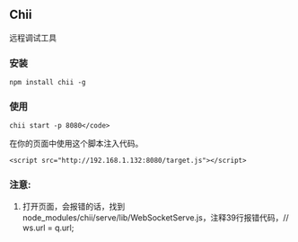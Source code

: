 ## Chii
远程调试工具

### 安装
```
npm install chii -g
```

### 使用
```
chii start -p 8080</code>
```

在你的页面中使用这个脚本注入代码。
```
<script src="http://192.168.1.132:8080/target.js"></script>
```

### 注意:
1. 打开页面，会报错的话，找到node_modules/chii/serve/lib/WebSocketServe.js，注释39行报错代码，// ws.url = q.url;